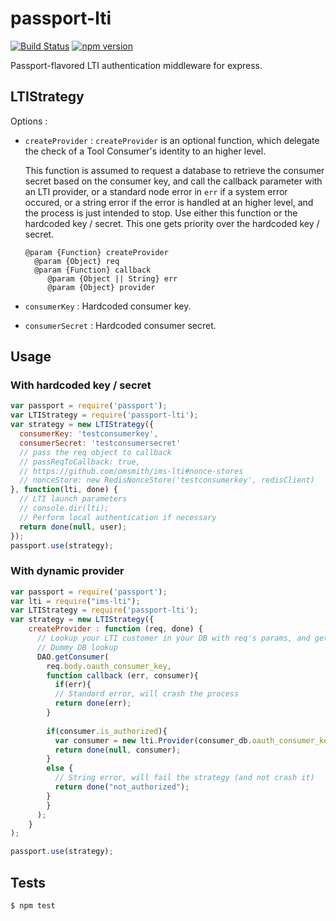 # passport-lti

[![Build Status](https://travis-ci.org/civitaslearning/passport-lti.svg)](https://travis-ci.org/civitaslearning/passport-lti)
[![npm version](https://badge.fury.io/js/passport-lti.svg)](http://badge.fury.io/js/passport-lti)

Passport-flavored LTI authentication middleware for express.

## LTIStrategy

Options : 
 -  `createProvider` :
     `createProvider` is an optional function, which delegate the check of a
     Tool Consumer's identity to an higher level.

     This function is assumed to request a database to retrieve 
     the consumer secret based on the consumer key,
     and call the callback parameter with an LTI provider, 
     or a standard node error in `err` if a system error occured,
     or a string error if the error is handled at an higher level, 
     and the process is just intended to stop.
     Use either this function or the hardcoded key / secret. 
     This one gets priority over the hardcoded key / secret.
     ```
     @param {Function} createProvider 
       @param {Object} req
       @param {Function} callback
          @param {Object || String} err
          @param {Object} provider
    ```
 - `consumerKey` : Hardcoded consumer key.
 - `consumerSecret` : Hardcoded consumer secret.

## Usage

### With hardcoded key / secret

```javascript
var passport = require('passport');
var LTIStrategy = require('passport-lti');
var strategy = new LTIStrategy({
  consumerKey: 'testconsumerkey',
  consumerSecret: 'testconsumersecret'
  // pass the req object to callback
  // passReqToCallback: true,
  // https://github.com/omsmith/ims-lti#nonce-stores
  // nonceStore: new RedisNonceStore('testconsumerkey', redisClient)
}, function(lti, done) {
  // LTI launch parameters
  // console.dir(lti);
  // Perform local authentication if necessary
  return done(null, user);
});
passport.use(strategy);
```

### With dynamic provider

```javascript
var passport = require('passport');
var lti = require("ims-lti");
var LTIStrategy = require('passport-lti');
var strategy = new LTIStrategy({
	createProvider : function (req, done) {
	  // Lookup your LTI customer in your DB with req's params, and get its secret
	  // Dummy DB lookup
	  DAO.getConsumer(
	    req.body.oauth_consumer_key,
	    function callback (err, consumer){
	      if(err){
          // Standard error, will crash the process
          return done(err);
        }
        
        if(consumer.is_authorized){
          var consumer = new lti.Provider(consumer_db.oauth_consumer_key, consumer_db.oauth_consumer_secret);
          return done(null, consumer);
        }
        else {
          // String error, will fail the strategy (and not crash it)
          return done("not_authorized");
        }
	    }
	  );
	}
);

passport.use(strategy);
```
## Tests

```shell
$ npm test
```
